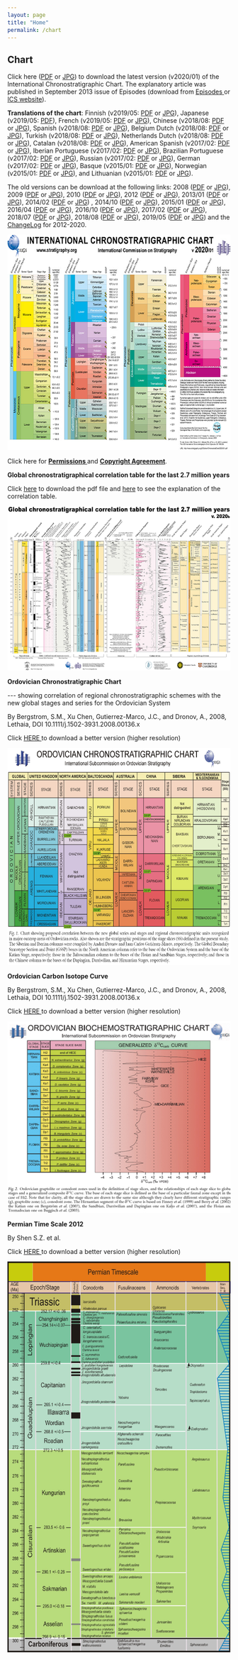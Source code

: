 ```yaml
---
layout: page
title: "Home"
permalink: /chart
---
```

## Chart

<p>Click here (<a href="/ICSchart/ChronostratChart2020-01.pdf" target="_blank">PDF</a> or <a href="/ICSchart/ChronostratChart2020-01.jpg" target="_blank">JPG</a>) to download the latest version (v2020/01) of the International Chronostratigraphic Chart. The explanatory article was published in September 2013 issue of Episodes (download from <a href="http://www.episodes.org/index.php/epi/article/view/59399" target="_blank">Episodes </a>or <a href="/ICSchart/Cohen2013_Episodes.pdf" target="_blank">ICS website</a>).</p>
<p><strong>Translations of the chart</strong>: Finnish  (v2019/05: <a href="/ICSchart/ChronostratChart2019-05Finnish.pdf" target="_blank">PDF</a> or <a href="/ICSchart/ChronostratChart2019-05Finnish.jpg" target="_blank">JPG</a>), Japanese (v2019/05: <a href="/ICSchart/ChronostratChart2019-05Japanese.pdf" target="_blank">PDF</a>), French (v2019/05: <a href="/ICSchart/ChronostratChart2019-05French.pdf" target="_blank">PDF</a> or <a href="/ICSchart/ChronostratChart2019-05French.jpg" target="_blank">JPG</a>), Chinese  (v2018/08: <a href="/ICSchart/ChronostratChart2018-08Chinese.pdf" target="_blank">PDF</a> or <a href="/ICSchart/ChronostratChart2018-08Chinese.jpg" target="_blank">JPG</a>), Spanish (v2018/08: <a href="/ICSchart/ChronostratChart2018-08Spanish.pdf" target="_blank">PDF</a> or <a href="/ICSchart/ChronostratChart2018-08Spanish.jpg" target="_blank">JPG</a>), Belgium Dutch (v2018/08: <a href="/ICSchart/ChronostratChart2018-08BEDutch.pdf" target="_blank">PDF</a> or <a href="/ICSchart/ChronostratChart2018-08BEDutch.jpg" target="_blank">JPG</a>), Turkish (v2018/08: <a href="/ICSchart/ChronostratChart2018-08Turkish.pdf" target="_blank">PDF</a> or <a href="/ICSchart/ChronostratChart2018-08Turkish.jpg" target="_blank">JPG</a>), Netherlands Dutch (v2018/08: <a href="/ICSchart/ChronostratChart2018-08NLDutch.pdf" target="_blank">PDF</a> or <a href="/ICSchart/ChronostratChart2018-08NLDutch.jpg" target="_blank">JPG</a>), Catalan (v2018/08: <a href="/ICSchart/ChronostratChart2018-08Catalan.pdf" target="_blank">PDF</a> or <a href="/ICSchart/ChronostratChart2018-08Catalan.jpg" target="_blank">JPG</a>), American Spanish (v2017/02: <a href="/ICSchart/ChronostratChart2017-02SpanishAmer.pdf" target="_blank">PDF</a> or <a href="/ICSchart/ChronostratChart2017-02SpanishAmer.jpg" target="_blank">JPG</a>), Iberian Portuguese (v2017/02: <a href="/ICSchart/ChronostratChart2017-02PTPortuguese.pdf" target="_blank">PDF</a> or <a href="/ICSchart/ChronostratChart2017-02PTPortuguese.jpg" target="_blank">JPG</a>), Brazilian Portuguese (v2017/02: <a href="/ICSchart/ChronostratChart2017-02BRPortuguese.pdf" target="_blank">PDF</a> or <a href="/ICSchart/ChronostratChart2017-02BRPortuguese.jpg" target="_blank">JPG</a>), Russian (v2017/02: <a href="/ICSchart/ChronostratChart2017-02Russian.pdf" target="_blank">PDF</a> or <a href="/ICSchart/ChronostratChart2017-02Russian.jpg" target="_blank">JPG</a>), German (v2017/02: <a href="/ICSchart/ChronostratChart2017-02German.pdf" target="_blank">PDF</a> or <a href="/ICSchart/ChronostratChart2017-02German.jpg" target="_blank">JPG</a>), Basque (v2015/01: <a href="/ICSchart/ChronostratChart2015-01Basque.pdf" target="_blank">PDF</a> or <a href="/ICSchart/ChronostratChart2015-01Basque.jpg" target="_blank">JPG</a>), Norwegian (v2015/01: <a href="/ICSchart/ChronostratChart2015-01Norwegian.pdf" target="_blank">PDF</a> or <a href="/ICSchart/ChronostratChart2015-01Norwegian.jpg" target="_blank">JPG</a>), and Lithuanian (v2015/01: <a href="/ICSchart/ChronostratChart2015-01Lithuanian.pdf" target="_blank">PDF</a> or <a href="/ICSchart/ChronostratChart2015-01Lithuanian.jpg" target="_blank">JPG</a>).</p>
<p>The old versions can be download at the following links: 2008 (<a href="/ICSchart/StratChart2008.pdf" target="_blank">PDF</a> or <a href="/ICSchart/StratChart2008.jpg" target="_blank">JPG</a>), 2009 (<a href="/ICSchart/StratChart2009.pdf" target="_blank">PDF</a> or <a href="/ICSchart/StratChart2009.jpg" target="_blank">JPG</a>), 2010 (<a href="/ICSchart/StratChart2010.pdf" target="_blank">PDF</a> or <a href="/ICSchart/StratChart2010.jpg" target="_blank">JPG</a>), 2012 (<a href="/ICSchart/ChronostratChart2012.pdf" target="_blank">PDF</a> or <a href="/ICSchart/ChronostratChart2012.jpg" target="_blank">JPG</a>), 2013/01 (<a href="/ICSchart/ChronostratChart2013-01.pdf" target="_blank">PDF</a> or <a href="/ICSchart/ChronostratChart2013-01.jpg" target="_blank">JPG</a>), 2014/02 (<a href="/ICSchart/ChronostratChart2014-02.pdf" target="_blank">PDF</a> or <a href="/ICSchart/ChronostratChart2014-02.jpg" target="_blank">JPG</a>) , 2014/10 (<a href="/ICSchart/ChronostratChart2014-10.pdf" target="_blank">PDF</a> or <a href="/ICSchart/ChronostratChart2014-10.jpg" target="_blank">JPG</a>), 2015/01 (<a href="/ICSchart/ChronostratChart2015-01.pdf" target="_blank">PDF</a> or <a href="/ICSchart/ChronostratChart2015-01.jpg" target="_blank">JPG</a>), 2016/04 (<a href="/ICSchart/ChronostratChart2016-04.pdf" target="_blank">PDF</a> or <a href="/ICSchart/ChronostratChart2016-04.jpg" target="_blank">JPG</a>), 2016/10 (<a href="/ICSchart/ChronostratChart2016-10.pdf" target="_blank">PDF</a> or <a href="/ICSchart/ChronostratChart2016-10.jpg" target="_blank">JPG</a>), 2017/02 (<a href="/ICSchart/ChronostratChart2017-02.pdf" target="_blank">PDF</a> or <a href="/ICSchart/ChronostratChart2017-02.jpg" target="_blank">JPG</a>), 2018/07 (<a href="/ICSchart/ChronostratChart2018-07.pdf" target="_blank">PDF</a> or <a href="/ICSchart/ChronostratChart2018-07.jpg" target="_blank">JPG</a>), 2018/08 (<a href="/ICSchart/ChronostratChart2018-08.pdf" target="_blank">PDF</a> or <a href="/ICSchart/ChronostratChart2018-08.jpg" target="_blank">JPG</a>), 2019/05 (<a href="/ICSchart/ChronostratChart2019-05.pdf" target="_blank">PDF</a> or <a href="/ICSchart/ChronostratChart2019-05.jpg" target="_blank">JPG</a>) and the <a href="/ICSchart/ChangeLog2012-2013-2014-2015-2016-2017-2018-2019-2020.txt" target="_blank">ChangeLog</a> for 2012-2020.</p>
<dl class="postprofile"><dt></dt></dl>
<p><a href="/ICSchart/ChronostratChart2020-01.jpg" target="_blank"><img src="/images/chart-ChronostratChart2020-01low.jpg" border="0" alt="ChronostratChart2020-01" width="660" height="485" /></a></p>
<p> Click here for <strong><a href="/images/chart-Permissions_ICS_2017_v2.pdf" target="_blank">Permissions </a></strong>and <a href="/images/chart-CopyrightAgreement.pdf" target="_blank"><strong>Copyright Agreement</strong></a>.</p>
<p> </p>
<p><strong>Global chronostratigraphical correlation table for the last 2.7 million years </strong></p>
<p>Click <a href="/images/chart-QuaternaryChart.pdf" target="_blank">here</a> to download the pdf file and <a href="https://data.mendeley.com/datasets/dtsn3xn3n6/3" target="_blank">here</a> to see the explanation of the correlation table.</p>
<p><a href="/images/chart-QuaternaryChart1.JPG" target="_blank"><img src="/images/chart-QuaternaryChart3.JPG" border="0" alt="Quaternary Chart" width="600" height="370" /></a></p>
<p> </p>
<p><strong>Ordovician Chronostratigraphic Chart</strong></p>
<p>      --- showing correlation of regional chronostratigraphic schemes with the new global stages and series for the Ordovician System</p>
<p>By Bergstrom, S.M., Xu Chen, Gutierrez-Marco, J.C., and Dronov, A., 2008, Lethaia, DOI 10.1111/j.1502-3931.2008.00136.x</p>
<p>Click <a href="/images/chart-OrdChartHigh.jpg" target="_blank">HERE </a>to download a better version (higher resolution)</p>
<p><a href="/images/chart-OrdChartHigh.jpg" target="_blank"><img src="/images/chart-OrdChartHigh.jpg" border="0" alt="Ordovician Chart" width="640" height="489" /></a></p>
<p><strong>Ordovician Carbon Isotope Curve</strong></p>
<p>    By Bergstrom, S.M., Xu Chen, Gutierrez-Marco, J.C., and Dronov, A., 2008, Lethaia, DOI 10.1111/j.1502-3931.2008.00136.x</p>
<p>Click <a href="/images/chart-OrdCarbonIsotopeHigh.jpg" target="_blank">HERE </a>to download a better version (higher resolution)</p>
<p><a href="/images/chart-OrdCarbonIsotopeHigh.jpg" target="_blank"><img src="/images/chart-OrdCarbonIsotope1.jpg" border="0" alt="" align="bottom" /></a></p>
<p><strong>Permian Time Scale 2012</strong></p>
<p>By Shen S.Z. et al.</p>
<p>Click <a href="/images/chart-PermianTimeScaleHigh2012.jpg" target="_blank">HERE </a>to download a better version (higher resolution)</p>
<p><a href="/images/chart-PermianTimeScaleHigh2012.jpg" target="_blank"><img src="/images/chart-PermianTimeScaleHigh2012.jpg" border="0" alt="Permian TimeScale 2012" width="640" height="881" /></a></p>